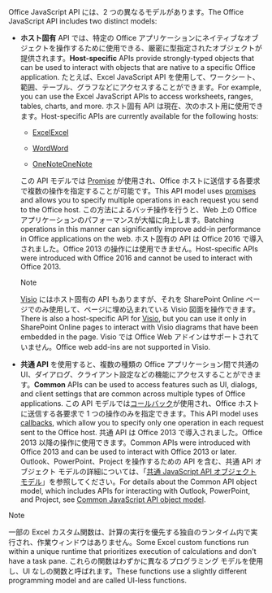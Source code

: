 <span data-ttu-id="5e528-101">Office JavaScript API には、2 つの異なるモデルがあります。</span><span class="sxs-lookup"><span data-stu-id="5e528-101">The Office JavaScript API includes two distinct models:</span></span>

- <span data-ttu-id="5e528-102">**ホスト固有** API では、特定の Office アプリケーションにネイティブなオブジェクトを操作するために使用できる、厳密に型指定されたオブジェクトが提供されます。</span><span class="sxs-lookup"><span data-stu-id="5e528-102">**Host-specific** APIs provide strongly-typed objects that can be used to interact with objects that are native to a specific Office application.</span></span> <span data-ttu-id="5e528-103">たとえば、Excel JavaScript API を使用して、ワークシート、範囲、テーブル、グラフなどにアクセスすることができます。</span><span class="sxs-lookup"><span data-stu-id="5e528-103">For example, you can use the Excel JavaScript APIs to access worksheets, ranges, tables, charts, and more.</span></span> <span data-ttu-id="5e528-104">ホスト固有 API は現在、次のホスト用に使用できます。</span><span class="sxs-lookup"><span data-stu-id="5e528-104">Host-specific APIs are currently available for the following hosts:</span></span>

    - [<span data-ttu-id="5e528-105">Excel</span><span class="sxs-lookup"><span data-stu-id="5e528-105">Excel</span></span>](../reference/overview/excel-add-ins-reference-overview.md)

    - [<span data-ttu-id="5e528-106">Word</span><span class="sxs-lookup"><span data-stu-id="5e528-106">Word</span></span>](../reference/overview/word-add-ins-reference-overview.md)

    - [<span data-ttu-id="5e528-107">OneNote</span><span class="sxs-lookup"><span data-stu-id="5e528-107">OneNote</span></span>](../reference/overview/onenote-add-ins-javascript-reference.md)

    <span data-ttu-id="5e528-108">この API モデルでは [Promise](https://developer.mozilla.org/docs/Web/JavaScript/Reference/Global_Objects/Promise) が使用され、Office ホストに送信する各要求で複数の操作を指定することが可能です。</span><span class="sxs-lookup"><span data-stu-id="5e528-108">This API model uses [promises](https://developer.mozilla.org/docs/Web/JavaScript/Reference/Global_Objects/Promise) and allows you to specify multiple operations in each request you send to the Office host.</span></span> <span data-ttu-id="5e528-109">この方法によるバッチ操作を行うと、Web 上の Office アプリケーションのパフォーマンスが大幅に向上します。</span><span class="sxs-lookup"><span data-stu-id="5e528-109">Batching operations in this manner can significantly improve add-in performance in Office applications on the web.</span></span> <span data-ttu-id="5e528-110">ホスト固有の API は Office 2016 で導入されました。Office 2013 の操作には使用できません。</span><span class="sxs-lookup"><span data-stu-id="5e528-110">Host-specific APIs were introduced with Office 2016 and cannot be used to interact with Office 2013.</span></span>

    > [!NOTE]
    > <span data-ttu-id="5e528-111">[Visio](../reference/overview/visio-javascript-reference-overview.md) にはホスト固有の API もありますが、それを SharePoint Online ページでのみ使用して、ページに埋め込まれている Visio 図面を操作できます。</span><span class="sxs-lookup"><span data-stu-id="5e528-111">There is also a host-specific API for [Visio](../reference/overview/visio-javascript-reference-overview.md), but you can use it only in SharePoint Online pages to interact with Visio diagrams that have been embedded in the page.</span></span> <span data-ttu-id="5e528-112">Visio では Office Web アドインはサポートされていません。</span><span class="sxs-lookup"><span data-stu-id="5e528-112">Office web add-ins are not supported in Visio.</span></span>

- <span data-ttu-id="5e528-113">**共通 API** を使用すると、複数の種類の Office アプリケーション間で共通の UI、ダイアログ、クライアント設定などの機能にアクセスすることができます。</span><span class="sxs-lookup"><span data-stu-id="5e528-113">**Common** APIs can be used to access features such as UI, dialogs, and client settings that are common across multiple types of Office applications.</span></span> <span data-ttu-id="5e528-114">この API モデルでは[コールバック](https://developer.mozilla.org/docs/Glossary/Callback_function)が使用され、Office ホストに送信する各要求で 1 つの操作のみを指定できます。</span><span class="sxs-lookup"><span data-stu-id="5e528-114">This API model uses [callbacks](https://developer.mozilla.org/docs/Glossary/Callback_function), which allow you to specify only one operation in each request sent to the Office host.</span></span> <span data-ttu-id="5e528-115">共通 API は Office 2013 で導入されました。Office 2013 以降の操作に使用できます。</span><span class="sxs-lookup"><span data-stu-id="5e528-115">Common APIs were introduced with Office 2013 and can be used to interact with Office 2013 or later.</span></span> <span data-ttu-id="5e528-116">Outlook、PowerPoint、Project を操作するための API を含む、共通 API オブジェクト モデルの詳細については、「[共通 JavaScript API オブジェクト モデル](../develop/office-javascript-api-object-model.md)」を参照してください。</span><span class="sxs-lookup"><span data-stu-id="5e528-116">For details about the Common API object model, which includes APIs for interacting with Outlook, PowerPoint, and Project, see [Common JavaScript API object model](../develop/office-javascript-api-object-model.md).</span></span>

> [!NOTE]
> <span data-ttu-id="5e528-117">一部の Excel カスタム関数は、計算の実行を優先する独自のランタイム内で実行され、作業ウィンドウはありません。</span><span class="sxs-lookup"><span data-stu-id="5e528-117">Some Excel custom functions run within a unique runtime that prioritizes execution of calculations and don't have a task pane.</span></span> <span data-ttu-id="5e528-118">これらの関数はわずかに異なるプログラミング モデルを使用し、UI なしの関数と呼ばれます。</span><span class="sxs-lookup"><span data-stu-id="5e528-118">These functions use a slightly different programming model and are called UI-less functions.</span></span>
